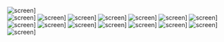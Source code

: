 ![screen](./screens/1.JPG)]\
![screen](./screens/2.JPG)]
![screen](./screens/3.JPG)]
![screen](./screens/4.JPG)]
![screen](./screens/5.JPG)]
![screen](./screens/6.JPG)]
![screen](./screens/7.JPG)]
![screen](./screens/8.JPG)]
![screen](./screens/9.JPG)]
![screen](./screens/10.JPG)]
![screen](./screens/11.JPG)]
![screen](./screens/12.JPG)]
![screen](./screens/13.JPG)]
![screen](./screens/14.JPG)]
![screen](./screens/15.JPG)]
![screen](./screens/16.JPG)]